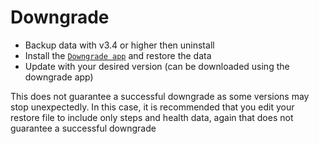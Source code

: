 # Downgrade

+ Backup data with v3.4 or higher then uninstall
+ Install the [`Downgrade app`](https://github.com/fbiego/DT78-App-Android/raw/dev/resources/DT78-Downgrade-v1.0.apk) and restore the data
+ Update with your desired version (can be downloaded using the downgrade app)


This does not guarantee a successful downgrade as some versions may stop unexpectedly. 
In this case, it is recommended that you edit your restore file to include only steps and health data, again that does not guarantee a successful downgrade
